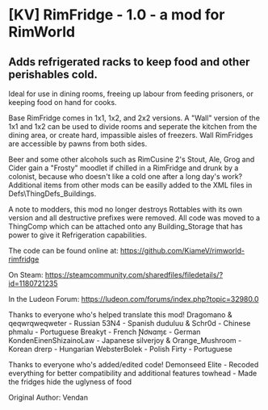 # [KV] RimFridge - 1.0 - a mod for RimWorld

## Adds refrigerated racks to keep food and other perishables cold.  

Ideal for use in dining rooms, freeing up labour from feeding prisoners, or keeping food on hand for cooks.

Base RimFridge comes in 1x1, 1x2, and 2x2 versions.  A "Wall" version of the 1x1 and 1x2 can be used to divide rooms and seperate the kitchen from the dining area, or create hard, impassible aisles of freezers.  Wall RimFridges are accessible by pawns from both sides.

Beer and some other alcohols such as RimCusine 2's Stout, Ale, Grog and Cider gain a "Frosty" moodlet if chilled in a RimFridge and drunk by a colonist, because who doesn't like a cold one after a long day's work?  Additional items from other mods can be easilly added to the XML files in Defs\ThingDefs_Buildings.

A note to modders, this mod no longer destroys Rottables with its own version and all destructive prefixes were removed.  All code was moved to a ThingComp which can be attached onto any Building_Storage that has power to give it Refrigeration capabilities.  

The code can be found online at: https://github.com/KiameV/rimworld-rimfridge

On Steam: https://steamcommunity.com/sharedfiles/filedetails/?id=1180721235

In the Ludeon Forum: https://ludeon.com/forums/index.php?topic=32980.0


Thanks to everyone who's helped translate this mod!
Dragomano &amp; qeqwrqweqweter - Russian
53N4 - Spanish
duduluu &amp; Schr0d - Chinese
phmalu - Portuguese
Breakyt - French
Ɲơɴɑɱɛ - German
KondenEinenShizainoLaw - Japanese
silverjoy &amp; Orange_Mushroom - Korean
drerp - Hungarian
WebsterBolek - Polish
Firty - Portuguese

Thanks to everyone who's added/edited code!
Demonseed Elite - Recoded everything for better compatibility and additional features
towhead - Made the fridges hide the uglyness of food

Original Author: Vendan
